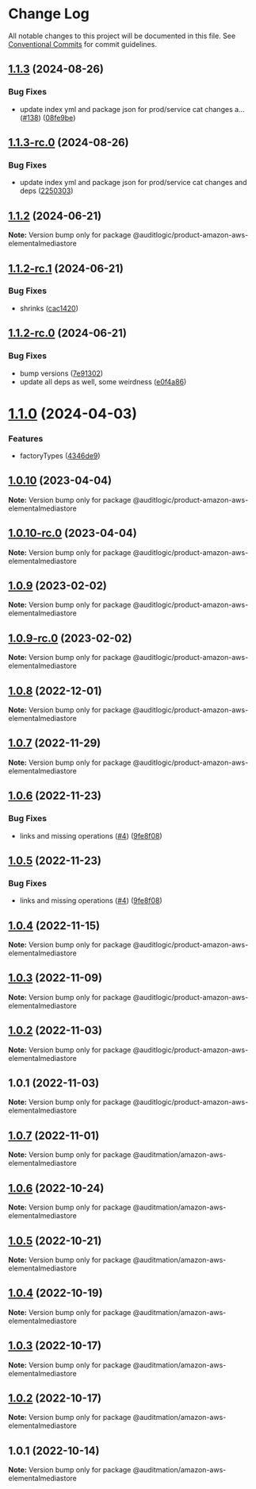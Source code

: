 # Change Log

All notable changes to this project will be documented in this file.
See [Conventional Commits](https://conventionalcommits.org) for commit guidelines.

## [1.1.3](https://github.com/auditlogic/product/compare/@auditlogic/product-amazon-aws-elementalmediastore@1.1.2...@auditlogic/product-amazon-aws-elementalmediastore@1.1.3) (2024-08-26)


### Bug Fixes

* update index yml and package json for prod/service cat changes a… ([#138](https://github.com/auditlogic/product/issues/138)) ([08fe9be](https://github.com/auditlogic/product/commit/08fe9beb1c8457462a19bc69caa02e6212d97e1a))





## [1.1.3-rc.0](https://github.com/auditlogic/product/compare/@auditlogic/product-amazon-aws-elementalmediastore@1.1.2...@auditlogic/product-amazon-aws-elementalmediastore@1.1.3-rc.0) (2024-08-26)


### Bug Fixes

* update index yml and package json for prod/service cat changes and deps ([2250303](https://github.com/auditlogic/product/commit/225030363a363608240135b7ebed386b28f01e4b))





## [1.1.2](https://github.com/auditlogic/product/compare/@auditlogic/product-amazon-aws-elementalmediastore@1.1.2-rc.1...@auditlogic/product-amazon-aws-elementalmediastore@1.1.2) (2024-06-21)

**Note:** Version bump only for package @auditlogic/product-amazon-aws-elementalmediastore





## [1.1.2-rc.1](https://github.com/auditlogic/product/compare/@auditlogic/product-amazon-aws-elementalmediastore@1.1.2-rc.0...@auditlogic/product-amazon-aws-elementalmediastore@1.1.2-rc.1) (2024-06-21)


### Bug Fixes

* shrinks ([cac1420](https://github.com/auditlogic/product/commit/cac14200fefcd8183ab69fe89a47bd3f70f563e9))





## [1.1.2-rc.0](https://github.com/auditlogic/product/compare/@auditlogic/product-amazon-aws-elementalmediastore@1.1.0...@auditlogic/product-amazon-aws-elementalmediastore@1.1.2-rc.0) (2024-06-21)


### Bug Fixes

* bump versions ([7e91302](https://github.com/auditlogic/product/commit/7e913023b8b312150ed7762c32fbbe616be71de5))
* update all deps as well, some weirdness ([e0f4a86](https://github.com/auditlogic/product/commit/e0f4a864714e2d3de6bbf3da014d5312fe53be2f))





# [1.1.0](https://github.com/auditlogic/product/compare/@auditlogic/product-amazon-aws-elementalmediastore@1.0.10...@auditlogic/product-amazon-aws-elementalmediastore@1.1.0) (2024-04-03)


### Features

* factoryTypes ([4346de9](https://github.com/auditlogic/product/commit/4346de92693aee892fccf725338ffc7b80ab182b))





## [1.0.10](https://github.com/auditlogic/product/compare/@auditlogic/product-amazon-aws-elementalmediastore@1.0.9...@auditlogic/product-amazon-aws-elementalmediastore@1.0.10) (2023-04-04)

**Note:** Version bump only for package @auditlogic/product-amazon-aws-elementalmediastore





## [1.0.10-rc.0](https://github.com/auditlogic/product/compare/@auditlogic/product-amazon-aws-elementalmediastore@1.0.9...@auditlogic/product-amazon-aws-elementalmediastore@1.0.10-rc.0) (2023-04-04)

**Note:** Version bump only for package @auditlogic/product-amazon-aws-elementalmediastore





## [1.0.9](https://github.com/auditlogic/product/compare/@auditlogic/product-amazon-aws-elementalmediastore@1.0.8...@auditlogic/product-amazon-aws-elementalmediastore@1.0.9) (2023-02-02)

**Note:** Version bump only for package @auditlogic/product-amazon-aws-elementalmediastore





## [1.0.9-rc.0](https://github.com/auditlogic/product/compare/@auditlogic/product-amazon-aws-elementalmediastore@1.0.8...@auditlogic/product-amazon-aws-elementalmediastore@1.0.9-rc.0) (2023-02-02)

**Note:** Version bump only for package @auditlogic/product-amazon-aws-elementalmediastore





## [1.0.8](https://github.com/auditlogic/product/compare/@auditlogic/product-amazon-aws-elementalmediastore@1.0.7...@auditlogic/product-amazon-aws-elementalmediastore@1.0.8) (2022-12-01)

**Note:** Version bump only for package @auditlogic/product-amazon-aws-elementalmediastore





## [1.0.7](https://github.com/auditlogic/product/compare/@auditlogic/product-amazon-aws-elementalmediastore@1.0.6...@auditlogic/product-amazon-aws-elementalmediastore@1.0.7) (2022-11-29)

**Note:** Version bump only for package @auditlogic/product-amazon-aws-elementalmediastore





## [1.0.6](https://github.com/auditlogic/product/compare/@auditlogic/product-amazon-aws-elementalmediastore@1.0.4...@auditlogic/product-amazon-aws-elementalmediastore@1.0.6) (2022-11-23)


### Bug Fixes

* links and missing operations ([#4](https://github.com/auditlogic/product/issues/4)) ([9fe8f08](https://github.com/auditlogic/product/commit/9fe8f08fe7c57fdb79f991ac35bd6ac2e7dcad38))





## [1.0.5](https://github.com/auditlogic/product/compare/@auditlogic/product-amazon-aws-elementalmediastore@1.0.4...@auditlogic/product-amazon-aws-elementalmediastore@1.0.5) (2022-11-23)


### Bug Fixes

* links and missing operations ([#4](https://github.com/auditlogic/product/issues/4)) ([9fe8f08](https://github.com/auditlogic/product/commit/9fe8f08fe7c57fdb79f991ac35bd6ac2e7dcad38))





## [1.0.4](https://github.com/auditlogic/product/compare/@auditlogic/product-amazon-aws-elementalmediastore@1.0.3...@auditlogic/product-amazon-aws-elementalmediastore@1.0.4) (2022-11-15)

**Note:** Version bump only for package @auditlogic/product-amazon-aws-elementalmediastore





## [1.0.3](https://github.com/auditlogic/product/compare/@auditlogic/product-amazon-aws-elementalmediastore@1.0.2...@auditlogic/product-amazon-aws-elementalmediastore@1.0.3) (2022-11-09)

**Note:** Version bump only for package @auditlogic/product-amazon-aws-elementalmediastore





## [1.0.2](https://github.com/auditlogic/product/compare/@auditlogic/product-amazon-aws-elementalmediastore@1.0.1...@auditlogic/product-amazon-aws-elementalmediastore@1.0.2) (2022-11-03)

**Note:** Version bump only for package @auditlogic/product-amazon-aws-elementalmediastore





## 1.0.1 (2022-11-03)

**Note:** Version bump only for package @auditlogic/product-amazon-aws-elementalmediastore





## [1.0.7](https://github.com/auditmation/store-content/compare/@auditmation/amazon-aws-elementalmediastore@1.0.6...@auditmation/amazon-aws-elementalmediastore@1.0.7) (2022-11-01)

**Note:** Version bump only for package @auditmation/amazon-aws-elementalmediastore





## [1.0.6](https://github.com/auditmation/store-content/compare/@auditmation/amazon-aws-elementalmediastore@1.0.5...@auditmation/amazon-aws-elementalmediastore@1.0.6) (2022-10-24)

**Note:** Version bump only for package @auditmation/amazon-aws-elementalmediastore





## [1.0.5](https://github.com/auditmation/store-content/compare/@auditmation/amazon-aws-elementalmediastore@1.0.4...@auditmation/amazon-aws-elementalmediastore@1.0.5) (2022-10-21)

**Note:** Version bump only for package @auditmation/amazon-aws-elementalmediastore





## [1.0.4](https://github.com/auditmation/store-content/compare/@auditmation/amazon-aws-elementalmediastore@1.0.3...@auditmation/amazon-aws-elementalmediastore@1.0.4) (2022-10-19)

**Note:** Version bump only for package @auditmation/amazon-aws-elementalmediastore





## [1.0.3](https://github.com/auditmation/store-content/compare/@auditmation/amazon-aws-elementalmediastore@1.0.2...@auditmation/amazon-aws-elementalmediastore@1.0.3) (2022-10-17)

**Note:** Version bump only for package @auditmation/amazon-aws-elementalmediastore





## [1.0.2](https://github.com/auditmation/store-content/compare/@auditmation/amazon-aws-elementalmediastore@1.0.1...@auditmation/amazon-aws-elementalmediastore@1.0.2) (2022-10-17)

**Note:** Version bump only for package @auditmation/amazon-aws-elementalmediastore





## 1.0.1 (2022-10-14)

**Note:** Version bump only for package @auditmation/amazon-aws-elementalmediastore
